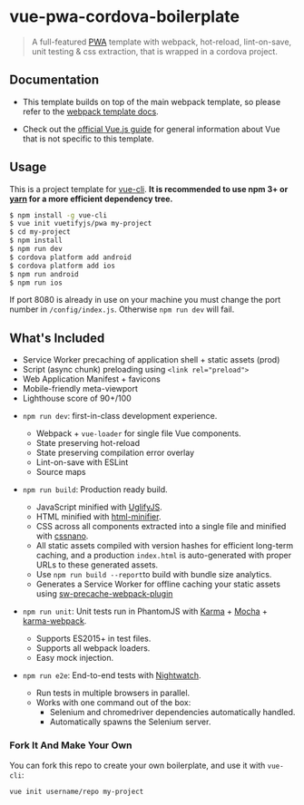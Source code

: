 # vue-pwa-cordova-boilerplate

> A full-featured [PWA](https://developers.google.com/web/progressive-web-apps/) template with webpack, hot-reload, lint-on-save, unit testing & css extraction, that is wrapped in a cordova project.

## Documentation

- This template builds on top of the main webpack template, so please refer to the [webpack template docs](http://vuejs-templates.github.io/webpack).

- Check out the [official Vue.js guide](http://vuejs.org/guide/) for general information about Vue that is not specific to this template.

## Usage

This is a project template for [vue-cli](https://github.com/vuejs/vue-cli). **It is recommended to use npm 3+ or [yarn](https://yarnpkg.com) for a more efficient dependency tree.**

``` bash
$ npm install -g vue-cli
$ vue init vuetifyjs/pwa my-project
$ cd my-project
$ npm install
$ npm run dev
$ cordova platform add android
$ cordova platform add ios
$ npm run android
$ npm run ios
```

If port 8080 is already in use on your machine you must change the port number in `/config/index.js`. Otherwise `npm run dev` will fail.

## What's Included

* Service Worker precaching of application shell + static assets (prod)
* Script (async chunk) preloading using `<link rel="preload">`
* Web Application Manifest + favicons
* Mobile-friendly meta-viewport
* Lighthouse score of 90+/100

- `npm run dev`: first-in-class development experience.
  - Webpack + `vue-loader` for single file Vue components.
  - State preserving hot-reload
  - State preserving compilation error overlay
  - Lint-on-save with ESLint
  - Source maps

- `npm run build`: Production ready build.
  - JavaScript minified with [UglifyJS](https://github.com/mishoo/UglifyJS2).
  - HTML minified with [html-minifier](https://github.com/kangax/html-minifier).
  - CSS across all components extracted into a single file and minified with [cssnano](https://github.com/ben-eb/cssnano).
  - All static assets compiled with version hashes for efficient long-term caching, and a production `index.html` is auto-generated with proper URLs to these generated assets.
  - Use `npm run build --report`to build with bundle size analytics.
  - Generates a Service Worker for offline caching your static assets using [sw-precache-webpack-plugin](https://www.npmjs.com/package/sw-precache-webpack-plugin)

- `npm run unit`: Unit tests run in PhantomJS with [Karma](http://karma-runner.github.io/0.13/index.html) + [Mocha](http://mochajs.org/) + [karma-webpack](https://github.com/webpack/karma-webpack).
  - Supports ES2015+ in test files.
  - Supports all webpack loaders.
  - Easy mock injection.

- `npm run e2e`: End-to-end tests with [Nightwatch](http://nightwatchjs.org/).
  - Run tests in multiple browsers in parallel.
  - Works with one command out of the box:
    - Selenium and chromedriver dependencies automatically handled.
    - Automatically spawns the Selenium server.

### Fork It And Make Your Own

You can fork this repo to create your own boilerplate, and use it with `vue-cli`:

``` bash
vue init username/repo my-project
```

